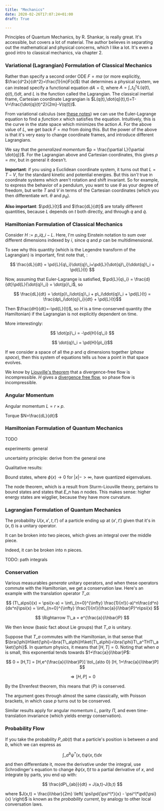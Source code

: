 ```yaml
---
title: "Mechanics"
date: 2020-02-26T17:07:24+01:00
draft: True

---
```


<script type="text/javascript" async
  src="https://cdn.mathjax.org/mathjax/latest/MathJax.js?config=TeX-AMS-MML_HTMLorMML">
  MathJax.Hub.Config({
  tex2jax: {
    inlineMath: [['$','$'], ['\\(','\\)']],
    displayMath: [['$$','$$']],
    processEscapes: true,
    processEnvironments: true,
    skipTags: ['script', 'noscript', 'style', 'textarea', 'pre'],
    TeX: { equationNumbers: { autoNumber: "AMS" },
         extensions: ["AMSmath.js", "AMSsymbols.js"] }
  }
  });
  MathJax.Hub.Queue(function() {
    // Fix <code> tags after MathJax finishes running. This is a
    // hack to overcome a shortcoming of Markdown. Discussion at
    // https://github.com/mojombo/jekyll/issues/199
    var all = MathJax.Hub.getAllJax(), i;
    for(i = 0; i < all.length; i += 1) {
        all[i].SourceElement().parentNode.className += ' has-jax';
    }
  });

  MathJax.Hub.Config({
  // Autonumbering by mathjax
  TeX: { equationNumbers: { autoNumber: "AMS" } }
  });

</script>


$\newcommand{\R}{\mathbb{R}}$
$\newcommand{\C}{\mathbb{C}}$
$\newcommand{\N}{\mathbb{N}}$
$\newcommand{\Z}{\mathbb{Z}}$
$\newcommand{\pd}[2]{\frac{\partial #1}{\partial #2}}$


Principles of Quantum Mechanics, by R. Shankar, is really great. It's accessible, but covers a lot of material. The author believes in separating out the mathematical and physical concerns, which I like a lot. It's even a good intro to classical mechanics, via chapter 2.


<!--
## Classical Mechanics

The central idea is to model the motion of an object through time by a solution to a differential equation. For a simple case, suppose we're modeling a particle  with mass $m$ moving through space, being acted on by force $F$. The simplest Classical model is:
$$
\frac{\partial^2}{\partial t^2}\phi(x_0,t) = \frac{F(\phi(x_0,t))}{m}
$$

The larger the mass is, the less the particle accelerates.

Some terminology: call the set of values of $\phi(x_0,t) \in \R^n$ the configuration space. Call the Cartesian product of the configuration space and the real line, representing times, the state space. A point in the state space should always represent a state of the system we want to model, in the classical setting.

Writing $a=\frac{\partial^2}{\partial t^2}\phi(x_0,t)$ and rearranging gives the standard format of the equation: $F=ma$.
 -->
<!-- ### Deriving kinetic energy

Assume the principle of least action. Then assume that we are in a frame in which space is shift-invariant (homogeneous), rotation invariant (isotropic) and time is shift invariant (homogeneous), i.e. an inertial frame.

In such a frame, the Lagrangian of a body which is not being acted on must cannot depend on position, or even on the direction of its movement. Therefore it can only depend on $x$ through $\dot{x}^2$.
 -->
<!-- Assume further than boosts take inertial frames to inertial frames (this is not physical, as shown by special relativity, but is the assumption classical mechanics is based on). Then consider an infinitesimal boost of the form $x\mapsto x+\epsilon t$. In other words, a boost of speed $\epsilon$. Then expanding $L(v^2)= -->


### Variational (Lagrangian) Formulation of Classical Mechanics

Rather than specify a second order ODE $F=ma$ (or more explicitly, $\frac{d^2x}{dt^2}=\frac{1}{m}F(x)$) that determines a physical system, we can instead specify a functional equation $dA=0$, where $A=\int\_{t_0}^{t_1}L(q(t),\dot{q}(t),t)dt$, and $L$ is the function called the Lagrangian. The classical inertial frame, Cartesian coordinate Lagrangian is $L(q(t),\dot{q}(t),t)=T-V=\frac{\dot{q}(t)^2}{2m}-V(q(t))$.

From variational calculus (see [these notes](/maths/analysis)) we can use the Euler-Lagrange equation to find a *function* $x$ which satisfies the equation. Intuitively, this is the curve in the state space which minimizes the action $A$. For the above value of $L$, we get back $F=ma$ from doing this. But the power of the above is that it's very easy to change coordinate frames, and introduce different Lagrangians.

We say that the *generalized momentum* $p = \frac{\partial L}{\partial \dot{q}}$. For the Lagrangian above and Cartesian coordinates, this gives $p=mv$, but in general it doesn't.

**Important**: if you using a Euclidean coordinate system, it turns out that $L=T-V$, for the standard kinetic and potential energies. But this *isn't* true in coordinate systems which aren't rotation and shift invariant. So for example, to express the behavior of a pendulum, you want to use $\theta$ as your degree of freedom, but write $T$ and $V$ in terms of the Cartesian coordinates (which you then differentiate wrt. $\theta$ and $p_{\theta}$).

**Also important**: $\pd{L}{t}$ and $\frac{dL}{dt}$ are totally different quantities, because $L$ depends on $t$ both directly, and through $q$ and $\dot{q}$.


### Hamiltonian Formulation of Classical Mechanics

Consider $H := p\_i\dot{q}\_i - L$. Here, I'm using Einstein notation to sum over different dimensions indexed by $i$, since $q$ and $p$ can be multidimensional.

To see why this quantity (which is the Legendre transform of the Lagrangian) is important, first note that, :

$$ \frac{dL}{dt} = \pd{L}{q\_i}\dot{q}\_i+\pd{L}{\dot{q}\_i}\ddot{q}\_i + \pd{L}{t} $$

Now, assuming that Euler-Lagrange is satisfied, $\pd{L}{q\_i} = \frac{d}{dt}\pd{L}{\dot{q}\_i} = \dot{p}\_i$, so

$$ \frac{dL}{dt} = \dot{p}\_i\dot{q}\_i + p\_i\ddot{q}\_i + \pd{L}{t} = \frac{dp\_i\dot{q}\_i}{dt} + \pd{L}{t}$$

Then $\frac{dH}{dt}=-\pd{L}{t}$, so $H$ is a time-conserved quantity (the Hamiltonian) if the Lagrangian is not explicitly dependent on time.

More interestingly:

$$ \dot{p}\_i = -\pd{H}{q\_i} $$

$$ \dot{q}\_i = \pd{H}{p\_i}$$

If we consider a space of all the $p$ and $q$ dimensions together (*phase space*), then this system of equations tells us how a point in that space evolves.

We know by [Liouville's theorem](/maths/ODEs) that a divergence-free flow is incompressible. $H$ gives a [divergence free flow](/maths/ODEs), so phase flow is incompressible.

### Angular Momentum

Angular momentum $L = r\times p$.

Torque $N=\frac{dL}{dt}$

<!-- , since (in the 2D phase space case, so I can avoid those pesky indices):

$$ -->



<!-- ### Solution of $x''(t) = -DV(x)$ exists for all time

In Classical mechanics, we have (ignoring units and assuming $m=1$) that $x''(t) = -DV(x)$, and that as $||x||\to \infty$, $V(x)\to\infty$. We then find, via some straightforward calculation, that $E(t)=\frac{||x'(t)||^2}{2} + V(x)$ is constant.

This implies that $V(x(t)) \leq E(t) = E(0)$, so $V(x(t))$ is finite and accordingly $||x(t)||$ must be finite. Using the fact (see ODEs.md) that TODO UNDERSTAND WHY NEED NOT PROVE CLOSED INTERVAL

if $||x(t)||$ is finite, the solution exists at all times, we obtain our desired result. -->
<!--
## Deriving Kepler's laws

Kepler formulated three laws of planetary motion from experimental data, all of which are derivable from Newton's theory of gravity and motion. The laws:

- The orbit of each planet is an ellipse with the sun at one focus
- The line segment from the sun to a planet sweeps out constant area per time
- The square of the period of the orbit is proportional to the cube of the major axis of the ellipse

Newton's theory:

Let's suppose we model a planet $x_1$ as a point with mass $m_1$, and the sun also as a point $x_0$ with mass $m_0$. We'll assume these terms dominate so that the force $F(x_1(t))=m_0m_1G\frac{x_0(t)-x_1(t)}{||x_0(t)-x_1(t)||^3}$. This cubic term is there so that $||F(x_1(t))||\propto ||x_0(t)-x_1(t)||^{-2}$. This inverse quadratic relationship between force and distance is a famous fact about the classical model of gravity.

Newton's second law dictates that the second derivative of position $x_1(t)$ is equal to $F(x_1(t))$.

Newton's third law dictates that  $F(x_0(t))=-m_0m_1G\frac{x_0(t)-x_1(t)}{||x_0(t)-x_1(t)||^3}$

The total momemtum $p(t)=m_1x_1'(t)+m_0x_0'(t)$ is conserved (constant):
$$
p'(t) = mx_1''(t)+Mx_0''(t) = F - F = 0
$$
Also the center of mass $X(t)=\frac{m_1x_1(t)+m_0x_0(t)}{m_1+m_0}$ is a linear function of time:
$$
X'(t) = \frac{mx_1'(t)+Mx_0'(t)}{m+M} \propto p(t)
$$
So $X(t)=p(0)t+X(0)$. Ergo the center of mass moves with constant speed.

### Preservation of angular momentum

Define $x(t)=x_1(t)-x_0(t)$. In other words, add this to the position of the sun, and you get the position of the planet. -->



<!-- Finally, note that the norm of the cross product $||u\times v||$ is the same as the area spanned by $u$ and $v$. To see this, first choose coordinates so that $u=(u_1,0,0)$ and $v=(v_1,v_2,0)$. Then $u\times v = (0,0,u_1v_2)$, so that $||u\times v||=|u_1v_2|$ which is precisely the area of the parallelogram spanned by $u$ and $v$.

Further, $\frac{d}{dt}x(t)\times x'(t) = x(t)\times x''(t)+x'(t)\times x'(t) = x(t)\times x''(t)=x(t)=K(x(t)\times x(t))=0$, so $x(t)$ and $x'(t)$ both remain orthogonal to $x(t)\times x'(t)$ for all time. The result is that the path stays in a plane, orthogonal to position relative position and velocity.

Then, if $A(t)$ is the area swept out by the orbit up to time $t$, $dA(t)=\frac{1}{2}||x(t)\times dx(t)||=\frac{1}{2}||x(0)\times x'(0)||$ so that $A(t)=\frac{t}{2}||x(0)\times x'(0)||$. This is Kepler's second law.
 -->

### Hamiltonian Formulation of Quantum Mechanics

TODO

experiments: general

uncertainty principle: derive from the general one

Qualitative results:

Bound states, where $\phi(x)\to 0$ for $|x|-> \infty$, have quantized eigenvalues.

The node theorem, which is a result from Sturm-Liouville theory, pertains to bound states and states that $E\_n$ has $n$ nodes. This makes sense: higher energy states are wigglier, because they have more curvature.


### Lagrangian Formulation of Quantum Mechanics

The probability $U(x,x',t,t')$ of a particle ending up at $(x',t')$ given that it's in $(x,t)$ is a unitary operator.

It can be broken into two pieces, which gives an integral over the middle piece.

Indeed, it can be broken into n pieces.

TODO: path integrals

### Conservation

Various measurables *generate* unitary operators, and when these operators commute with the Hamiltonian, we get a conservation law. Here's an example with the translation operator $T\_a$:

$$ (T\_a\psi)(x) = \psi(x-a) = \int\_{n=0}^{\infty} \frac{1}{n!}(-a)^n\frac{d^n}{dx^n}\psi(x) = \int\_{n=0}^{\infty} \frac{1}{n!}(\frac{a}{i\hbar}P)^n\psi(x) $$

$$ \Rightarrow T\_a = e^{\frac{a}{i\hbar}P} $$

We then know (basic fact about Lie groups) that $T\_a$ is unitary.

Suppose that $T\_a$ commutes with the Hamiltonian, in that sense that $\bra{\phi}H\ket{\phi}=\bra{T\_a\phi}H\ket{T\_a\phi}=\bra{\phi}T\_a^THT\_a\ket{\phi}$. In quantum physics, it means that $[H,T]=0$. Noting that when $a$ is small, this exponential tends towards $1+\frac{a}{i\hbar}P$:

$$
0 = [H,T] = [H,e^{\frac{a}{i\hbar}P}] \to\_{a\to 0} [H, 1+\frac{a}{i\hbar}P]
$$

$$ \Rightarrow [H,P] = 0 $$

By the Ehrenfest theorem, this means that $\langle P \rangle$ is conserved.

The argument goes through almost the same classically, with Poisson brackets, in which case $p$ turns out to be conserved.

Similar results apply for angular momentum $L$, parity $\Pi$, and even time-translation invariance (which yields energy conservation).

### Probability Flow

If you take the probability $P\_{ab}(t)$ that a particle's position is between $a$ and $b$, which we can express as

$$ \int\_a^b \psi^*(x,t)\psi(x,t)dx $$

and then differentiate it, move the derivative under the integral, use Schrodinger's equation to change $\partial{\psi(x,t)}{t}$ to a partial derivative of $x$, and integrate by parts, you end up with:

$$ \frac{dP\_{ab}}{dt} = J(a,t)-J(b,t) $$

where $J(x,t) = \frac{i\hbar}{2m} \left( \psi\pd{\psi^\*}{x} - \psi^\*\pd{\psi}{x} \right)$ is known as the *probability current*, by analogy to other local conversation laws.
